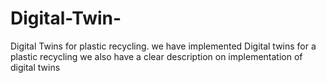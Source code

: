 # Digital-Twin-
Digital Twins for plastic recycling. we have implemented Digital twins for a plastic recycling we also have a clear description on implementation of digital twins  
